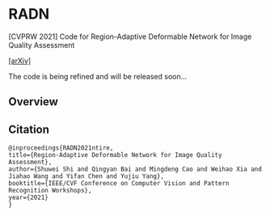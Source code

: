 # RADN
[CVPRW 2021] Code for Region-Adaptive Deformable Network for Image Quality Assessment

[[arXiv]](https://arxiv.org/abs/2104.11599)

The code is being refined and will be released soon...


## Overview


## Citation
```
@inproceedings{RADN2021ntire, 
title={Region-Adaptive Deformable Network for Image Quality Assessment}, 
author={Shuwei Shi and Qingyan Bai and Mingdeng Cao and Weihao Xia and Jiahao Wang and Yifan Chen and Yujiu Yang}, 
booktitle={IEEE/CVF Conference on Computer Vision and Pattern Recognition Workshops}, 
year={2021} 
}
```
